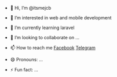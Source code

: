 - 👋 Hi, I’m @itsmejcb
- 👀 I’m interested in web and mobile development
- 🌱 I’m currently learning laravel
- 💞️ I’m looking to collaborate on ...
- 📫 How to reach me [Facebook](www.facebook.com/profile.php?id=100012294751962) [Telegram](https://t.me/+3GtQZQIahK5hZTg1) 

- 😄 Pronouns: ...
- ⚡ Fun fact: ...

<!---
itsmejcb/itsmejcb is a ✨ special ✨ repository because its `README.md` (this file) appears on your GitHub profile.
You can click the Preview link to take a look at your changes.
--->
